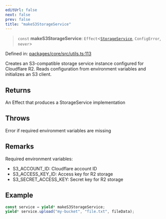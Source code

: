```yaml
---
editUrl: false
next: false
prev: false
title: "makeS3StorageService"
---
```


> `const` **makeS3StorageService**: `Effect`\<[`StorageService`](/api/utils/interfaces/storageservice/), `ConfigError`, `never`\>

Defined in: [packages/core/src/utils.ts:113](https://github.com/bitswired/foldcms/blob/19c9e600da6c0170e8229bb7e1889de08e1cce6f/packages/core/src/utils.ts#L113)

Creates an S3-compatible storage service instance configured for Cloudflare R2.
Reads configuration from environment variables and initializes an S3 client.

## Returns

An Effect that produces a StorageService implementation

## Throws

Error if required environment variables are missing

## Remarks

Required environment variables:
- S3_ACCOUNT_ID: Cloudflare account ID
- S3_ACCESS_KEY_ID: Access key for R2 storage
- S3_SECRET_ACCESS_KEY: Secret key for R2 storage

## Example

```typescript
const service = yield* makeS3StorageService;
yield* service.upload("my-bucket", "file.txt", fileData);
```

